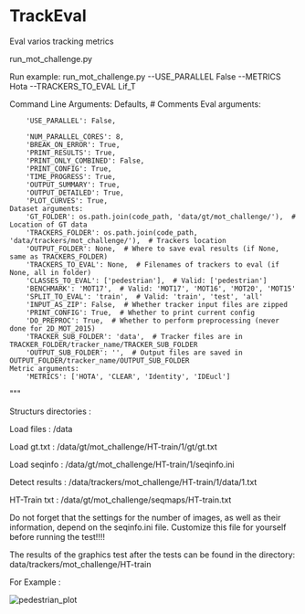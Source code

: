 # TrackEval
Eval varios tracking metrics

run_mot_challenge.py

Run example:
run_mot_challenge.py --USE_PARALLEL False --METRICS Hota --TRACKERS_TO_EVAL Lif_T

Command Line Arguments: Defaults, # Comments
    Eval arguments:
    
        'USE_PARALLEL': False,
        
        'NUM_PARALLEL_CORES': 8,
        'BREAK_ON_ERROR': True,
        'PRINT_RESULTS': True,
        'PRINT_ONLY_COMBINED': False,
        'PRINT_CONFIG': True,
        'TIME_PROGRESS': True,
        'OUTPUT_SUMMARY': True,
        'OUTPUT_DETAILED': True,
        'PLOT_CURVES': True,
    Dataset arguments:
        'GT_FOLDER': os.path.join(code_path, 'data/gt/mot_challenge/'),  # Location of GT data
        'TRACKERS_FOLDER': os.path.join(code_path, 'data/trackers/mot_challenge/'),  # Trackers location
        'OUTPUT_FOLDER': None,  # Where to save eval results (if None, same as TRACKERS_FOLDER)
        'TRACKERS_TO_EVAL': None,  # Filenames of trackers to eval (if None, all in folder)
        'CLASSES_TO_EVAL': ['pedestrian'],  # Valid: ['pedestrian']
        'BENCHMARK': 'MOT17',  # Valid: 'MOT17', 'MOT16', 'MOT20', 'MOT15'
        'SPLIT_TO_EVAL': 'train',  # Valid: 'train', 'test', 'all'
        'INPUT_AS_ZIP': False,  # Whether tracker input files are zipped
        'PRINT_CONFIG': True,  # Whether to print current config
        'DO_PREPROC': True,  # Whether to perform preprocessing (never done for 2D_MOT_2015)
        'TRACKER_SUB_FOLDER': 'data',  # Tracker files are in TRACKER_FOLDER/tracker_name/TRACKER_SUB_FOLDER
        'OUTPUT_SUB_FOLDER': '',  # Output files are saved in OUTPUT_FOLDER/tracker_name/OUTPUT_SUB_FOLDER
    Metric arguments:
        'METRICS': ['HOTA', 'CLEAR', 'Identity', 'IDEucl']
"""


Structurs directories : 

Load files : /data

Load gt.txt : /data/gt/mot_challenge/HT-train/1/gt/gt.txt

Load seqinfo : /data/gt/mot_challenge/HT-train/1/seqinfo.ini

Detect results : /data/trackers/mot_challenge/HT-train/1/data/1.txt

HT-Train txt : /data/gt/mot_challenge/seqmaps/HT-train.txt


Do not forget that the settings for the number of images, as well as their information, depend on the seqinfo.ini file. Customize this file for yourself before running the test!!!!


The results of the graphics test after the tests can be found in the directory: data/trackers/mot_challenge/HT-train


For Example : 

![pedestrian_plot](https://github.com/Ruslan-1502/TrackEval/assets/82501852/c51c5148-541a-4bb8-96ea-2b8c6aa6921a)




